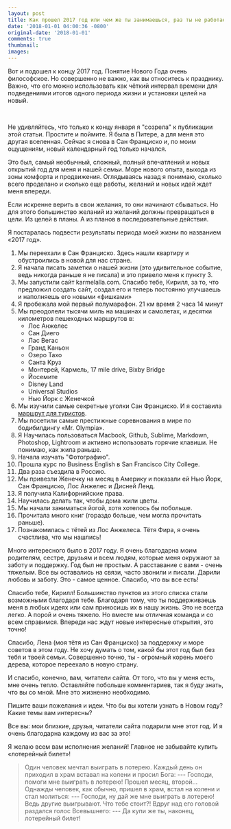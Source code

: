 ```yaml
---
layout: post
title: Как прошел 2017 год или чем же ты занимаешься, раз ты не работаешь?
date: '2018-01-01 04:00:36 -0800'
original-date: '2018-01-01'
comments: true
thumbnail:
images:
---
```


Вот и подошел к концу 2017 год. Понятие Нового Года очень философское. Но совершенно не важно, как вы относитесь к празднику. Важно, что его можно использовать как чёткий интервал времени для подведениями итогов одного периода жизни и установки целей на новый.
<!--separate--> 

Не удивляйтесь, что только к концу января я "созрела" к публикации этой статьи. Простите и поймите. Я была в Питере, а для меня  это другая вселенная. Сейчас я снова в Сан Франциско и, по моим ощущениям, новый календарный год только начался.

Это был, самый необычный, сложный, полный впечатлений и новых открытий год для меня и нашей семьи. Море нового опыта, выхода из зоны комфорта и продвижения. Оглядываясь назад я понимаю, сколько всего проделано и сколько еще работы, желаний и новых идей ждет меня впереди.

Если искренне верить в свои желания, то они начинают сбываться. Но для этого большинство желаний из желаний должны превращаться в цели. Из целей в планы. А из планов в последовательные действия.

Я постаралась подвести результаты периода моей жизни по названием «2017 год».

1. Мы переехали в Сан Франциско. Здесь нашли квартиру и обустроились в новой для нас стране.
2. Я начала писать заметки о нашей жизни (это удивительное событие, ведь никогда раньше я не писала) и это привело меня к пункту 3.
3. Мы запустили сайт karmelalla.com. Спасибо тебе, Кирилл, за то, что предложил создать сайт, создал его и теперь постоянно улучшаешь и наполняешь его новыми «фишками»
4. Я пробежала мой первый полумарафон. 21 км время 2 часа 14 минут
5. Мы преодолели тысячи миль на машинах и самолетах, и десятки километров пешеходных маршрутов в:
    * Лос Анжелес
    * Сан Диего
    * Лас Вегас
    * Гранд Каньон
    * Озеро Тахо
    * Санта Круз
    * Монтерей, Кармель, 17 mile drive, Bixby Bridge
    * Йосемите
    * Disney Land
    * Universal Studios
    * Нью Йорк с Женечкой
1. Мы изучили самые секретные уголки Сан Франциско. И я составила <a href="http://karmelalla.com/2017/05/01/guests.html">маршрут для туристов</a>.
2. Мы посетили самые престижные соревнования в мире по бодибилдингу «Mr. Olympia».
3. Я Научилась пользоваться Macbook, Github, Sublime, Markdown, Photoshop, Lightroom и активно использовать горячие клавиши.  Не понимаю, как жила раньше.
4. Начала изучать "Фотографию".
5. Прошла курс по Business English в San Francisco City College.
6. Два раза съездила в Россию.
7. Мы привезли Женечку на месяц в Америку и показали ей Нью Йорк, Сан Франциско, Лос Анжелес и Дисней Ленд.
8. Я получила Калифорнийские права.
9. Научилась делать так, чтобы дома жили цветы.
10. Мы начали заниматься йогой, хотя хотелось бы побольше.
11. Прочитала много книг (гораздо больше, чем могла прочитать раньше).
12. Познакомилась с тётей из Лос Анжелеса. Тётя Фира, я очень счастлива, что мы нашлись!

Много интересного было в 2017 году. Я очень благодарна моим родителям, сестре, друзьям и всем людям, которые меня окружают за заботу и поддержку. Год был не простым. А расставание с вами - очень тяжелым. Все вы оставались на связи, часто звонили и писали. Дарили любовь и заботу. Это - самое ценное. Спасибо, что вы все есть!

Спасибо тебе, Кирилл! Большинство пунктов из этого списка стали возможными благодаря тебе. Благодаря тому, что ты поддерживаешь меня в любых идеях или сам приносишь их в нашу жизнь. Это не всегда легко. А порой и очень тяжело. Но вместе мы отличная команда и со всем справимся. Впереди нас ждут новые интересные открытия, это точно!

Спасибо, Лена (моя тётя из Сан Франциско) за поддержку и море советов в этом году. Не хочу думать о том, какой бы этот год был без тебя и твоей семьи. Совершенно точно, ты - огромный корень моего дерева, которое переехало в новую страну.

И спасибо, конечно, вам, читатели сайта. От того, что вы у меня есть, мне очень тепло. Оставляйте побольше комментариев, так я буду знать, что вы со мной. Мне это жизненно необходимо.

Пишите ваши пожелания и идеи. Что бы вы хотели узнать в Новом году? Какие темы вам интересны?

Все вы: мои близкие, друзья, читатели сайта подарили мне этот год.  И я очень благодарна каждому из вас за это!

Я желаю всем вам исполнения желаний! Главное не забывайте купить «лотерейный билет»!

>Один человек мечтал выиграть в лотерею. Каждый день он приходил в храм вставал на колени и просил Бога:
--- Господи, помоги мне выиграть в лотерею!
Прошел месяц, второй… Однажды человек, как обычно, пришел в храм, встал на колени и стал молиться:
--- Господи, ну дай же мне выиграть в лотерею! Ведь другие выигрывают. Что тебе стоит?!
Вдруг над его головой раздался голос Всевышнего:
--- Да купи же ты, наконец, лотерейный билет!

<!--{% include image src="" %}-->

